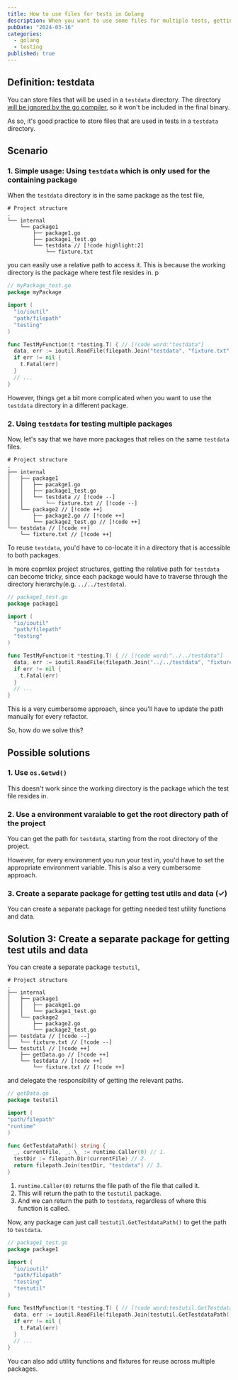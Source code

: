 ```yaml
---
title: How to use files for tests in Golang
description: When you want to use some files for multiple tests, getting the proper path to the testdata can be a bit tricky. This post shows how to do it in a scalable and maintainable way.
pubDate: "2024-03-16"
categories:
  - golang
  - testing
published: true
---
```


## Definition: testdata

You can store files that will be used in a `testdata` directory. The
directory [will be ignored by the go compiler](https://github.com/golang/go/blob/68d3a9e417344c11426f158c7a6f3197a0890ff1/src/cmd/go/internal/test/test.go#L74),
so it won't be included in the final binary.

As so, it's good practice to store files that are used in tests in a `testdata` directory.

## Scenario

### 1. Simple usage: Using `testdata` which is only used for the containing package

When the `testdata` directory is in the same package as the test file,

```text
# Project structure
.
└── internal
    └── package1
        ├── package1.go
        ├── package1_test.go
        └── testdata // [!code highlight:2]
            └── fixture.txt
```

you can easily use a relative path to access it. This is because the working directory is the package where test file resides in.
p

```go
// myPackage_test.go
package myPackage

import (
  "io/ioutil"
  "path/filepath"
  "testing"
)

func TestMyFunction(t *testing.T) { // [!code word:"testdata"]
  data, err := ioutil.ReadFile(filepath.Join("testdata", "fixture.txt"))
  if err != nil {
    t.Fatal(err)
  }
  // ...
}
```

However, things get a bit more complicated when you want to use the `testdata` directory in a different package.

### 2. Using `testdata` for testing multiple packages

Now, let's say that we have more packages that relies on the same `testdata` files.

```text
# Project structure
.
├── internal
│   ├── package1
│   │   ├── pacakge1.go
│   │   ├── package1_test.go
│   │   └── testdata // [!code --]
│   │       └── fixture.txt // [!code --]
│   └── package2 // [!code ++]
│       ├── package2.go // [!code ++]
│       └── package2_test.go // [!code ++]
└── testdata // [!code ++]
    └── fixture.txt // [!code ++]
```

To reuse `testdata`, you'd have to co-locate it in a directory that is accessible to both packages.

In more copmlex project structures, getting the relative path for `testdata` can become tricky, since each package would have to traverse through the directory hierarchy(e.g. `../../testdata`).

```go
// package1_test.go
package package1

import (
  "io/ioutil"
  "path/filepath"
  "testing"
)

func TestMyFunction(t *testing.T) { // [!code word:"../../testdata"]
  data, err := ioutil.ReadFile(filepath.Join("../../testdata", "fixture.txt"))
  if err != nil {
    t.Fatal(err)
  }
  // ...
}
```

This is a very cumbersome approach, since you'll have to update the path manually for every refactor.

So, how do we solve this?

## Possible solutions

### 1. Use `os.Getwd()`

This doesn't work since the working directory is the package which the test file resides in.

### 2. Use a environment varaiable to get the root directory path of the project

You can get the path for `testdata`, starting from the root directory of the project.

However, for every environment you run your test in, you'd have to set the appropriate environment variable. This is also a very cumbersome approach.

### 3. Create a separate package for getting test utils and data (✓)

You can create a separate package for getting needed test utility functions and data.

## Solution 3: Create a separate package for getting test utils and data

You can create a separate package `testutil`,

```text
# Project structure
.
├── internal
│   ├── package1
│   │   ├── pacakge1.go
│   │   └── package1_test.go
│   └── package2
│       ├── package2.go
│       └── package2_test.go
├── testdata // [!code --]
│   └── fixture.txt // [!code --]
└── testutil // [!code ++]
    ├── getData.go // [!code ++]
    └── testdata // [!code ++]
        └── fixture.txt // [!code ++]
```

and delegate the responsibility of getting the relevant paths.

```go
// getData.go
package testutil

import (
"path/filepath"
"runtime"
)

func GetTestdataPath() string {
  _, currentFile, _, \_ := runtime.Caller(0) // 1.
  testDir := filepath.Dir(currentFile) // 2.
  return filepath.Join(testDir, "testdata") // 3.
}

```

1. `runtime.Caller(0)` returns the file path of the file that called it.
2. This will return the path to the `testutil` package.
3. And we can return the path to `testdata`, regardless of where this function is called.

Now, any package can just call `testutil.GetTestdataPath()` to get the path to `testdata`.

```go
// package1_test.go
package package1

import (
  "io/ioutil"
  "path/filepath"
  "testing"
  "testutil"
)

func TestMyFunction(t *testing.T) { // [!code word:testutil.GetTestdataPath()]
  data, err := ioutil.ReadFile(filepath.Join(testutil.GetTestdataPath(), "fixture.txt"))
  if err != nil {
    t.Fatal(err)
  }
  // ...
}
```

You can also add utility functions and fixtures for reuse across multiple packages.
